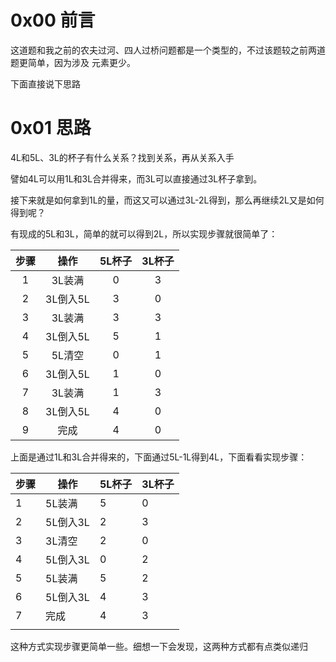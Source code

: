 # 0x00 前言

这道题和我之前的农夫过河、四人过桥问题都是一个类型的，不过该题较之前两道题更简单，因为涉及 元素更少。

下面直接说下思路

<!-- more -->

# 0x01 思路

4L和5L、3L的杯子有什么关系？找到关系，再从关系入手

譬如4L可以用1L和3L合并得来，而3L可以直接通过3L杯子拿到。

接下来就是如何拿到1L的量，而这又可以通过3L-2L得到，那么再继续2L又是如何得到呢？

有现成的5L和3L，简单的就可以得到2L，所以实现步骤就很简单了：

|  步骤  |   操作   | 5L杯子 | 3L杯子 |
| :--: | :----: | :--: | :--: |
|  1   |  3L装满  |  0   |  3   |
|  2   | 3L倒入5L |  3   |  0   |
|  3   |  3L装满  |  3   |  3   |
|  4   | 3L倒入5L |  5   |  1   |
|  5   |  5L清空  |  0   |  1   |
|  6   | 3L倒入5L |  1   |  0   |
|  7   |  3L装满  |  1   |  3   |
|  8   | 3L倒入5L |  4   |  0   |
|  9   |   完成   |  4   |  0   |

上面是通过1L和3L合并得来的，下面通过5L-1L得到4L，下面看看实现步骤：

| 步骤   | 操作     | 5L杯子 | 3L杯子 |
| ---- | ------ | ---- | ---- |
| 1    | 5L装满   | 5    | 0    |
| 2    | 5L倒入3L | 2    | 3    |
| 3    | 3L清空   | 2    | 0    |
| 4    | 5L倒入3L | 0    | 2    |
| 5    | 5L装满   | 5    | 2    |
| 6    | 5L倒入3L | 4    | 3    |
| 7    | 完成     | 4    | 3    |
|      |        |      |      |

这种方式实现步骤更简单一些。细想一下会发现，这两种方式都有点类似递归